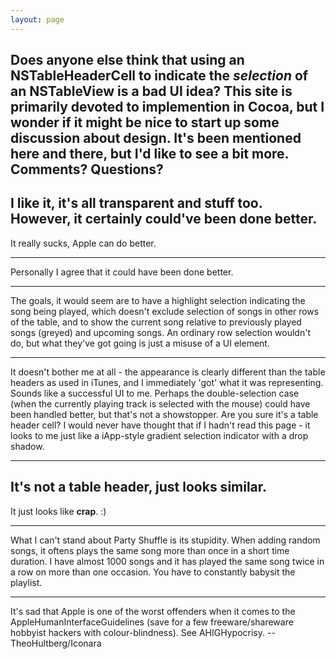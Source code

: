 ```yaml
---
layout: page
---
```


Does anyone else think that using an NSTableHeaderCell to indicate the *selection* of an NSTableView is a bad UI idea?  This site is primarily devoted to implemention in Cocoa, but I wonder if it might be nice to start up some discussion about **design**.  It's been mentioned here and there, but I'd like to see a bit more.  Comments?  Questions?
----
I like it, it's all transparent and stuff too. However, it certainly could've been done better.
----
It really sucks, Apple can do better.

----

Personally I agree that it could have been done better. 

----
The goals, it would seem are to have a highlight selection indicating the song being played, which doesn't exclude selection of songs in other rows of the table, and to show the current song relative to previously played songs (greyed) and upcoming songs.  An ordinary row selection wouldn't do, but what they've got going is just a misuse of a UI element.

----

It doesn't bother me at all - the appearance is clearly different than the table headers as used in iTunes, and I immediately 'got' what it was representing. Sounds like a successful UI to me. Perhaps the double-selection case (when the currently playing track is selected with the mouse) could have been handled better, but that's not a showstopper. Are you sure it's a table header cell? I would never have thought that if I hadn't read this page - it looks to me just like a iApp-style gradient selection indicator with a drop shadow.

----

It's not a table header, just looks similar.
----
It just looks like **crap**. :)

----

What I can't stand about Party Shuffle is its stupidity. When adding random songs, it oftens plays the same song more than once in a short time duration. I have almost 1000 songs and it has played the same song twice in a row on more than one occasion. You have to constantly babysit the playlist.

----

It's sad that Apple is one of the worst offenders when it comes to the AppleHumanInterfaceGuidelines (save for a few freeware/shareware hobbyist hackers with colour-blindness). See AHIGHypocrisy. --TheoHultberg/Iconara
